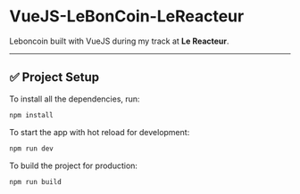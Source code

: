 # VueJS-LeBonCoin-LeReacteur

Leboncoin built with VueJS during my track at **Le Reacteur**.

---

## ✅ Project Setup

To install all the dependencies, run:

```bash
npm install
```

To start the app with hot reload for development:

```bash
npm run dev
```

To build the project for production:

```bash
npm run build
```

